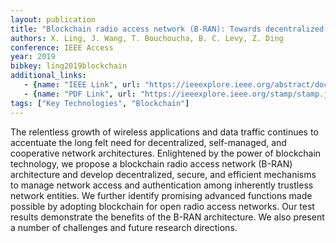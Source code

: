 ```yaml
---
layout: publication
title: "Blockchain radio access network (B-RAN): Towards decentralized secure radio access paradigm"
authors: X. Ling, J. Wang, T. Bouchoucha, B. C. Levy, Z. Ding
conference: IEEE Access
year: 2019
bibkey: ling2019blockchain
additional_links:
   - {name: "IEEE Link", url: "https://ieeexplore.ieee.org/abstract/document/8598796"}
   - {name: "PDF Link", url: "https://ieeexplore.ieee.org/stamp/stamp.jsp?arnumber=8598796"}
tags: ["Key Technologies", "Blockchain"]
---
```

The relentless growth of wireless applications and data traffic continues to accentuate the long felt need for decentralized, self-managed, and cooperative network architectures. Enlightened by the power of blockchain technology, we propose a blockchain radio access network (B-RAN) architecture and develop decentralized, secure, and efficient mechanisms to manage network access and authentication among inherently trustless network entities. We further identify promising advanced functions made possible by adopting blockchain for open radio access networks. Our test results demonstrate the benefits of the B-RAN architecture. We also present a number of challenges and future research directions.